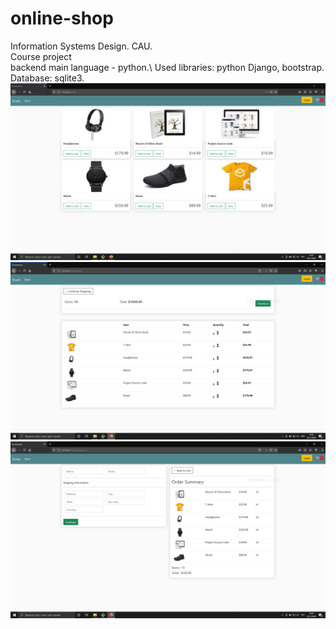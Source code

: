 # online-shop
Information Systems Design. CAU.\
Course project\
backend main language - python.\ 
Used libraries: python Django, bootstrap.\
Database: sqlite3.
![Screenshot](/screenshot.PNG)
![Screenshot](/screenshot2.PNG)
![Screenshot](/screenshot3.PNG)
